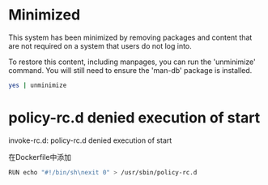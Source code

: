 # Minimized

This system has been minimized by removing packages and content that are
not required on a system that users do not log into.

To restore this content, including manpages, you can run the 'unminimize'
command. You will still need to ensure the 'man-db' package is installed.

```bash
yes | unminimize
```


# policy-rc.d denied execution of start

invoke-rc.d: policy-rc.d denied execution of start

在Dockerfile中添加
```bash
RUN echo "#!/bin/sh\nexit 0" > /usr/sbin/policy-rc.d
```
